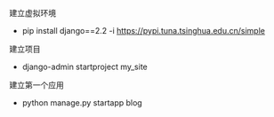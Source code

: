建立虚拟环境
* pip install django==2.2 -i https://pypi.tuna.tsinghua.edu.cn/simple

建立项目
* django-admin startproject my_site

建立第一个应用
* python manage.py startapp blog 